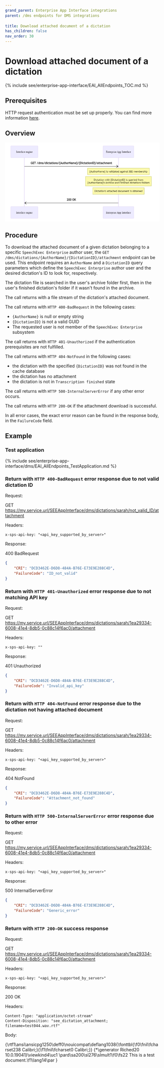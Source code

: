 ```yaml
---
grand_parent: Enterprise App Interface integrations
parent: /dms endpoints for DMS integrations

title: Download attached document of a dictation
has_children: false
nav_order: 30
---
```


# Download attached document of a dictation
{% include see/enterprise-app-interface/EAI_AllEndpoints_TOC.md %}

## Prerequisites

HTTP request authentication must be set up properly.
You can find more information [here](./10_DmsAuthentication.md).

## Overview

![/dms/dictations workflow overview](static/images/diagrams/EAI_DMS_DownloadAttachedDocument.png)

## Procedure

To download the attached document of a given dictation belonging to a specific `SpeechExec Enterprise` author user, the `GET /dms/dictations/{AuthorName}/{DictationID}/attachment` endpoint can be used. This endpoint requires an `AuthorName` and a `DictationID` query parameters which define the `SpeechExec Enterprise` author user and the desired dictation's ID to look for, respectively.

The dictation file is searched in the user's archive folder first, then in the user's finished dictation's folder if it wasn't found in the archive.

The call returns with a file stream of the dictation's attached document.

The call returns with `HTTP 400-BadRequest` in the following cases:

- `{AuthorName}` is null or empty string
- `{DictationID}` is not a valid GUID
- The requested user is not member of the `SpeechExec Enterprise` subsystem

The call returns with `HTTP 401-Unauthorized` if the authentication prerequisites are not fulfilled.

The call returns with `HTTP 404-NotFound` in the following cases:

- the dictation with the specified `{DictationID}` was not found in the cache database
- the dictation has no attachment
- the dictation is not in `Transcription finished` state

The call returns with `HTTP 500-InternalServerError` if any other error occurs. 

The call returns with `HTTP 200-OK` if the attachment download is successful.

In all error cases, the exact error reason can be found in the response body, in the `FailureCode` field.

## Example

### Test application
{% include see/enterprise-app-interface/dms/EAI_AllEndpoints_TestApplication.md %}

### Return with `HTTP 400-BadRequest` error response due to not valid dictation ID

Request:

GET https://my.service.url/SEEAppInterface/dms/dictations/sarah/not_valid_ID/attachment

Headers:
```
x-sps-api-key: "<api_key_supported_by_server>"
```

Response:

400 BadRequest
``` json
{
    "CRI": "DCD3462E-D6D8-484A-B76E-E73E9E288C4D",
    "FailureCode": "ID_not_valid"
}
```

### Return with `HTTP 401-Unauthorized` error response due to not matching API key

Request:

GET https://my.service.url/SEEAppInterface/dms/dictations/sarah/1ea29334-6008-41e4-8db5-0c88c14f6ac0/attachment

Headers:
```
x-sps-api-key: ""
```

Response:

401 Unauthorized
``` json
{
    "CRI": "DCD3462E-D6D8-484A-B76E-E73E9E288C4D",
    "FailureCode": "Invalid_api_key"
}
```

### Return with `HTTP 404-NotFound` error response due to the dictation not having attached document

Request:

GET https://my.service.url/SEEAppInterface/dms/dictations/sarah/1ea29334-6008-41e4-8db5-0c88c14f6ac0/attachment

Headers:
```
x-sps-api-key: "<api_key_supported_by_server>"
```

Response:

404 NotFound
``` json
{
    "CRI": "DCD3462E-D6D8-484A-B76E-E73E9E288C4D",
    "FailureCode": "Attachment_not_found"
}
```

### Return with `HTTP 500-InternalServerError` error response due to other error

Request:

GET https://my.service.url/SEEAppInterface/dms/dictations/sarah/1ea29334-6008-41e4-8db5-0c88c14f6ac0/attachment

Headers:
```
x-sps-api-key: "<api_key_supported_by_server>"
```

Response:

500 InternalServerError
``` json
{
    "CRI": "DCD3462E-D6D8-484A-B76E-E73E9E288C4D",
    "FailureCode": "Generic_error"
}
```

### Return with `HTTP 200-OK` success response

Request:

GET https://my.service.url/SEEAppInterface/dms/dictations/sarah/1ea29334-6008-41e4-8db5-0c88c14f6ac0/attachment

Headers:
```
x-sps-api-key: "<api_key_supported_by_server>"
```

Response:

200 OK

Headers:
```
Content-Type: "application/octet-stream"
Content-Disposition: "see_dictation_attachment; filename=test044.wav.rtf"
```

Body:

{\rtf1\ansi\ansicpg1250\deff0\nouicompat\deflang1038{\fonttbl{\f0\fnil\fcharset238 Calibri;}{\f1\fnil\fcharset0 Calibri;}}
{\*\generator Riched20 10.0.19041}\viewkind4\uc1 
\pard\sa200\sl276\slmult1\f0\fs22 This is a test document.\f1\lang14\par
}
